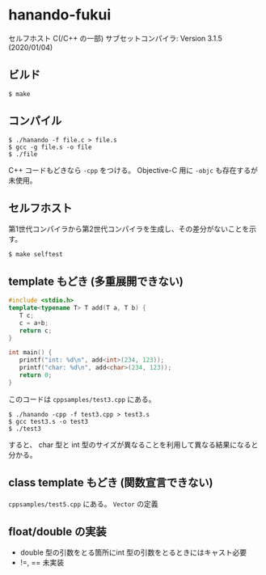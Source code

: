# hanando-fukui

セルフホスト C(/C++ の一部) サブセットコンパイラ: Version 3.1.5 (2020/01/04)

## ビルド
```
$ make
```

## コンパイル
```
$ ./hanando -f file.c > file.s
$ gcc -g file.s -o file
$ ./file
```

C++ コードもどきなら `-cpp` をつける。
Objective-C 用に `-objc` も存在するが未使用。

## セルフホスト

第1世代コンパイラから第2世代コンパイラを生成し、その差分がないことを示す。
```
$ make selftest
```

## template もどき (多重展開できない)

```cpp
#include <stdio.h>
template<typename T> T add(T a, T b) {
   T c;
   c = a+b;
   return c;
}

int main() {
   printf("int: %d\n", add<int>(234, 123));
   printf("char: %d\n", add<char>(234, 123));
   return 0;
}
```

このコードは `cppsamples/test3.cpp` にある。

```
$ ./hanando -cpp -f test3.cpp > test3.s
$ gcc test3.s -o test3
$ ./test3
```

すると、 char 型と int 型のサイズが異なることを利用して異なる結果になると分かる。

## class template もどき (関数宣言できない)

`cppsamples/test5.cpp` にある。 `Vector` の定義

## float/double の実装

* double 型の引数をとる箇所にint 型の引数をとるときにはキャスト必要
* !=, == 未実装

